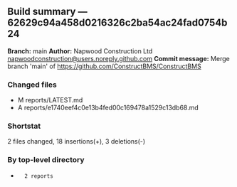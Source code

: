 ## Build summary — 62629c94a458d0216326c2ba54ac24fad0754b24

**Branch:** main **Author:** Napwood Construction Ltd <napwoodconstruction@users.noreply.github.com>
**Commit message:** Merge branch 'main' of https://github.com/ConstructBMS/ConstructBMS

### Changed files

- M reports/LATEST.md
- A reports/e1740eef4c0e13b4fed00c169478a1529c13db68.md

### Shortstat

2 files changed, 18 insertions(+), 3 deletions(-)

### By top-level directory

-       2 reports
